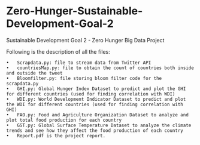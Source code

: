 # Zero-Hunger-Sustainable-Development-Goal-2

Sustainable Development Goal 2 - Zero Hunger
Big Data Project

Following is the description of all the files:

	•	Scrapdata.py: file to stream data from Twitter API 
	•	countriesMap.py: file to obtain the count of countries both inside and outside the tweet 
	•	Bloomfilter.py: file storing bloom filter code for the scrapdata.py
	•	GHI.py: Global Hunger Index Dataset to predict and plot the GHI for different countries (used for finding correlation with WDI)
	•	WDI.py: World Development Indicator Dataset to predict and plot the WDI for different countries (used for finding correlation with GHI)
	•	FAO.py: Food and Agriculture Organization Dataset to analyze and plot total food production for each country
	•	GST.py: Global Surface Temperature Dataset to analyze the climate trends and see how they affect the food production of each country
	•	Report.pdf is the project report. 
